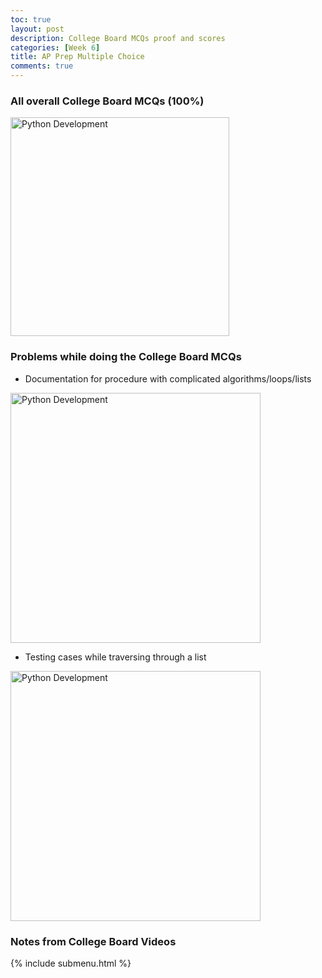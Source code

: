 ```yaml
---
toc: true
layout: post
description: College Board MCQs proof and scores
categories: [Week 6]
title: AP Prep Multiple Choice
comments: true
--- 
```


### All overall College Board MCQs (100%)

<img class="card-img-top" src="/FastPagesSTG/images/testprepupdated.png" alt="Python Development" height="350">



### Problems while doing the College Board MCQs

- Documentation for procedure with complicated algorithms/loops/lists


<img class="card-img-top" src="/FastPagesSTG/images/testprepdifficulty.png" alt="Python Development" height="400">

- Testing cases while traversing through a list

<img class="card-img-top" src="/FastPagesSTG/images/problem2.png" alt="Python Development" height="400">


### Notes from College Board Videos

{% include submenu.html %}